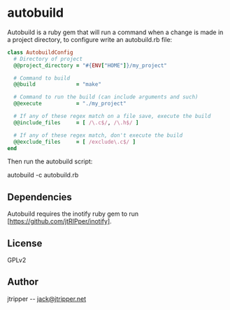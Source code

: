autobuild
=========

Autobuild is a ruby gem that will run a command when a change is made in a project directory, to configure write an autobuild.rb file:

```ruby
class AutobuildConfig
  # Directory of project
  @@project_directory = "#{ENV["HOME"]}/my_project"

  # Command to build
  @@build             = "make"

  # Command to run the build (can include arguments and such)
  @@execute           = "./my_project"

  # If any of these regex match on a file save, execute the build
  @@include_files     = [ /\.c$/, /\.h$/ ]

  # If any of these regex match, don't execute the build
  @@exclude_files     = [ /exclude\.c$/ ]
end
```

Then run the autobuild script:

  autobuild -c autobuild.rb

## Dependencies

Autobuild requires the inotify ruby gem to run [https://github.com/jtRIPper/inotify].
## License

GPLv2

## Author

jtripper -- jack@jtripper.net
